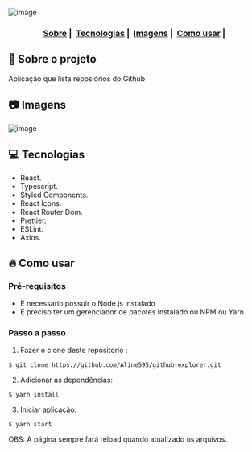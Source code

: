 ![image](https://user-images.githubusercontent.com/56769013/98736283-60674280-2383-11eb-8a52-ab99de24648f.png)


<h3 align="center">
  <a href="#dog-sobre-o-projeto">Sobre</a>&nbsp;|&nbsp;
  <a href="#computer-tecnologias">Tecnologias</a>&nbsp;|&nbsp;
  <a href="#camera-imagens">Imagens</a>&nbsp;|&nbsp;
  <a href="#fire-como-usar">Como usar</a>&nbsp;|&nbsp;
</h3>


## :dog: Sobre o projeto

Aplicação que lista reposiórios do Github  


## :camera: Imagens

![image](https://user-images.githubusercontent.com/56769013/98736544-b340fa00-2383-11eb-83f0-a1df6910c468.png)  


  
## :computer: Tecnologias

- React. 
- Typescript. 
- Styled Components.  
- React Icons.  
- React Router Dom.  
- Prettier.  
- ESLint.  
- Axios.  

## :fire: Como usar

### Pré-requisitos
  - É necessario possuir o Node.js instalado
  - É preciso ter um gerenciador de pacotes instalado ou NPM ou Yarn
 
### Passo a passo

1. Fazer o clone deste repositorio :
````
$ git clone https://github.com/Aline595/github-explorer.git
````

2. Adicionar as dependências:
````
$ yarn install
````

3. Iniciar aplicação:
````
$ yarn start
````

OBS: A página sempre fará reload quando atualizado os arquivos.<br />
